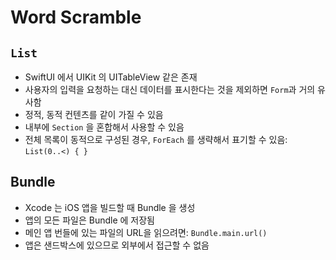# Word Scramble

## `List`

- SwiftUI 에서 UIKit 의 UITableView 같은 존재
- 사용자의 입력을 요청하는 대신 데이터를 표시한다는 것을 제외하면 `Form`과 거의 유사함
- 정적, 동적 컨텐츠를 같이 가질 수 있음
- 내부에 `Section` 을 혼합해서 사용할 수 있음
- 전체 목록이 동적으로 구성된 경우, `ForEach` 를 생략해서 표기할 수 있음: `List(0..<) { }`

## Bundle

- Xcode 는 iOS 앱을 빌드할 때 Bundle 을 생성
- 앱의 모든 파일은 Bundle 에 저장됨
- 메인 앱 번들에 있는 파일의 URL을 읽으려면: `Bundle.main.url()`
- 앱은 샌드박스에 있으므로 외부에서 접근할 수 없음

